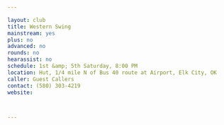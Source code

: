 ```yaml
---

layout: club
title: Western Swing
mainstream: yes
plus: no
advanced: no
rounds: no
hearassist: no
schedule: 1st &amp; 5th Saturday, 8:00 PM
location: Hut, 1/4 mile N of Bus 40 route at Airport, Elk City, OK
caller: Guest Callers
contact: (580) 303-4219
website: 



---
```


